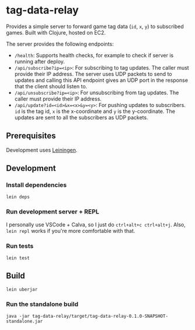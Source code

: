 # tag-data-relay

Provides a simple server to forward game tag data (`id`, `x`, `y`) to subscribed games. Built with Clojure, hosted on EC2.

The server provides the following endpoints:

- `/health`: Supports health checks, for example to check if server is running after deploy.
- `/api/subscribe?ip=<ip>`: For subscribing to tag updates. The caller must provide their IP address. The server uses UDP packets to send to updates and calling this API endpoint gives an UDP port in the response that the client should listen to. 
- `/api/unsubscribe?ip=<ip>`: For unsubscribing from tag updates. The caller must provide their IP address.
- `/api/update?id=<id>&x=<x>&y=<y>`: For pushing updates to subscribers. `id` is the tag id, `x` is the x-coordinate and `y` is the y-coordinate. The updates are sent to all the subscribers as UDP packets.

## Prerequisites

Development uses [Leiningen](https://leiningen.org/). 

## Development

### Install dependencies

`lein deps`

### Run development server + REPL

I personally use VSCode + Calva, so I just do `ctrl+alt+c ctrl+alt+j`. 
Also, `lein repl` works if you're more comfortable with that.

### Run tests

`lein test` 

## Build

`lein uberjar`

### Run the standalone build

`java -jar tag-data-relay/target/tag-data-relay-0.1.0-SNAPSHOT-standalone.jar`